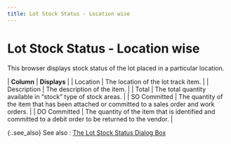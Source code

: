 ```yaml
---
title: Lot Stock Status - Location wise
---
```


# Lot Stock Status - Location wise


This browser displays stock status of the lot placed in a particular  location.


| **Column** | **Displays** |
| Location | The location of the lot track item. |
| Description | The description of the item. |
| Total | The total quantity available in “stock” type of stock areas. |
| SO Committed | The quantity of the item that has been attached or committed to a sales  order and work orders. |
| DO Committed | The quantity of the item that is identified and committed to a debit  order to be returned to the vendor. |



{:.see_also}
See also
: [The  Lot Stock Status Dialog Box]({{site.mi_baseurl}}/misc/the_lot_area_stock_status_dialog_box.html)
